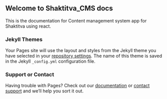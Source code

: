 ## Welcome to Shaktitva_CMS docs

This is the documentation for Content management system app for Shaktitva using react.


### Jekyll Themes

Your Pages site will use the layout and styles from the Jekyll theme you have selected in your [repository settings](https://github.com/Shaktitva/shaktitva_CMS/settings/pages). The name of this theme is saved in the Jekyll `_config.yml` configuration file.

### Support or Contact

Having trouble with Pages? Check out our [documentation](https://docs.github.com/categories/github-pages-basics/) or [contact support](https://support.github.com/contact) and we’ll help you sort it out.
